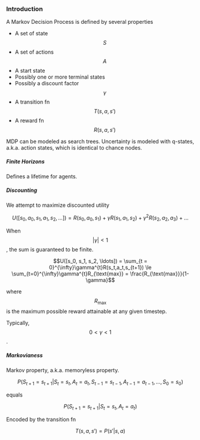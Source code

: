 ### Introduction

A Markov Decision Process is defined by several properties

- A set of state $$S$$
- A set of actions $$A$$
- A start state
- Possibly one or more terminal states
- Possibly a discount factor $$\gamma$$
- A transition fn $$T(s,a,s')$$
- A reward fn $$R(s,a,s')$$

MDP can be modeled as search trees. Uncertainty is modeled with q-states, a.k.a. action states, which is identical to chance nodes.

##### Finite Horizons

Defines a lifetime for agents.

##### Discounting

We attempt to maximize discounted utility

$$U([s_0, a_0, s_1, a_1, s_2, \ldots]) = R(s_0, a_0, s_1) + \gamma R(s_1, a_1, s_2) + \gamma^2R(s_2,a_2,a_3) + \ldots$$

When $$|\gamma| < 1$$, the sum is guaranteed to be finite.

$$U([s_0, s_1, s_2, \ldots]) = \sum_{t = 0}^{\infty}\gamma^{t}R(s_t,a_t,s_{t+1}) \le \sum_{t=0}^{\infty}\gamma^{t}R_{\text{max}} = \frac{R_{\text{max}}}{1-\gamma}$$

where $$R_{\text{max}}$$ is the maximum possible reward attainable at any given timestep.

Typically, $$0 < \gamma < 1$$.

##### Markovianess

Markov property, a.k.a. memoryless property. 

$$P(S_{t+1} = s_{t+1}|S_t = s_t, A_t = a_t, S_{t-1} = s_{t-1}, A_{t-1} = a_{t-1}, \ldots, S_0=s_0)$$

equals  

$$P(S_{t+1} = s_{t+1}|S_t=s_t, A_t = a_t)$$

Encoded by the transition fn

$$T(s,a,s') = P(s'|s,a)$$



